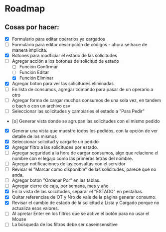 # Roadmap
## Cosas por hacer:
- [x] Formulario para editar operarios ya cargados
- [ ] Formulario para editar descripción de códigos - ahora se hace de manera implicita.
- [x] Botones para modficiar el estado de las solicitudes
- [ ] Agregar acción a los botones de solicitud de estado
  - [ ] Función Confirmar
  - [ ] Función Editar
  - [x] Función Eliminar
- [x] Agregar boton para ver las solicitudes eliminadas
- [ ] En lista de consumos, agregar comando para pasar de un operario a otro
- [ ] Agregar forma de cargar muchos consumos de una sola vez, en tandem o bach o con un archivo csv
- [ ] Seleccionar las solicitudes y cambiarles el estado a "Para Pedir"
- [o] Generar vista donde se agrupan las solicitudes con el mismo pedido
- [x] Generar una vista que muestre todos los pedidos, con la opción de ver detalle de los mismos
- [x] Seleccionar solicitud y cargarle un pedido
- [x] Agregar filtro a las solicitudes por estado.
- [ ] Agregar seguridad a la hora de cargar consumos, algo que relacione el nombre con el legajo como las primeras letras del nombre.
- [ ] Agregar notificaciones de las consultas con el servidor
- [ ] Revisar el "Marcar como disponible" de las solicitudes, parece que no anda.
- [ ] Agregar botón "Ordenar Por" en las tablas.
- [ ] Agregar cierre de caja, por semana, mes y año
- [x] En la vista de las solicitudes, separar el "ESTADO" en pestañas.
- [x] Quitar referencias de OT y Nro de vale de la página generar consumo.
- [x] Revisar el cambio de estado de la solicitud a Lista y Cargado porque no actualiza esos valores.
- [ ] Al apretar Enter en los filtros que se active el botón para no usar el Mouse 
- [ ] La búsqueda de los filtros debe ser caseinsensitive